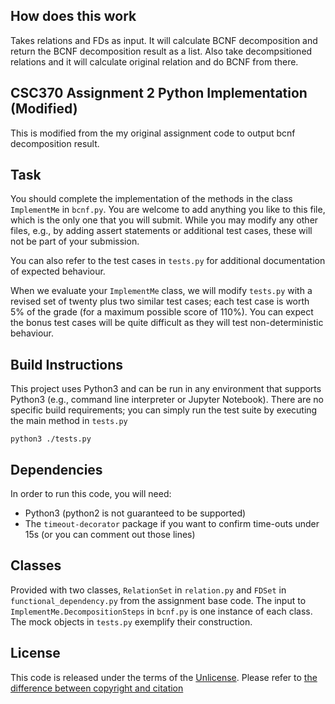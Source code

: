 ## How does this work

Takes relations and FDs as input. It will calculate BCNF decomposition and return the BCNF decomposition result as a list.
Also take decompsitioned relations and it will calculate original relation and do BCNF from there.

## CSC370 Assignment 2 Python Implementation (Modified)

This is modified from the my original assignment code to output bcnf decomposition result.

## Task

You should complete the implementation of the methods in the class `ImplementMe` in `bcnf.py`.
You are welcome to add anything you like to this file, which is the only one that you will submit. While you may modify any other files, e.g., by adding assert statements or additional test cases, these will not be part of your submission.

You can also refer to the test cases in `tests.py` for additional documentation of expected behaviour.

When we evaluate your `ImplementMe` class, we will modify `tests.py` with a revised set of twenty plus two similar test cases; each test case is worth 5% of the grade (for a maximum possible score of 110%). You can expect the bonus test cases will be quite difficult as they will test non-deterministic behaviour.


## Build Instructions

This project uses Python3 and can be run in any environment that supports Python3 (e.g., command line interpreter or Jupyter Notebook). There are no specific build requirements; you can simply run the test suite by executing the main method in `tests.py`
```
python3 ./tests.py
```

## Dependencies

In order to run this code, you will need:

  * Python3 (python2 is not guaranteed to be supported)
  * The `timeout-decorator` package if you want to confirm time-outs under 15s (or you can comment out those lines)

## Classes

Provided with two classes, `RelationSet` in `relation.py` and `FDSet` in `functional_dependency.py` from the assignment base code. The input to `ImplementMe.DecompositionSteps` in `bcnf.py` is one instance of each class. The mock objects in `tests.py` exemplify their construction.

## License

This code is released under the terms of the [Unlicense](https://unlicense.org/). Please refer to [the difference between copyright and citation](https://researchguides.uic.edu/c.php?g=252209&p=1682805)
 
